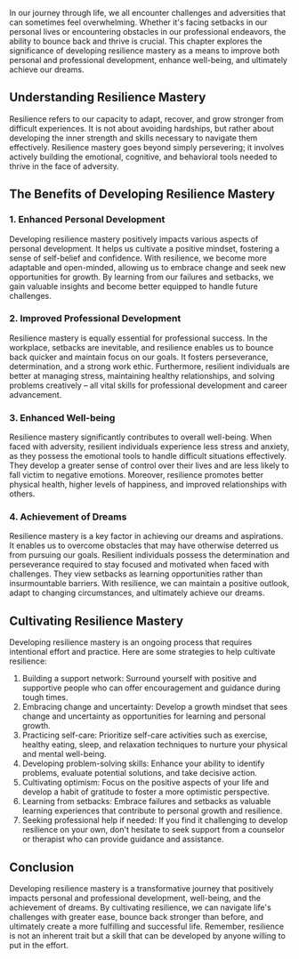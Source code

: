 
In our journey through life, we all encounter challenges and adversities that can sometimes feel overwhelming. Whether it's facing setbacks in our personal lives or encountering obstacles in our professional endeavors, the ability to bounce back and thrive is crucial. This chapter explores the significance of developing resilience mastery as a means to improve both personal and professional development, enhance well-being, and ultimately achieve our dreams.

## Understanding Resilience Mastery

Resilience refers to our capacity to adapt, recover, and grow stronger from difficult experiences. It is not about avoiding hardships, but rather about developing the inner strength and skills necessary to navigate them effectively. Resilience mastery goes beyond simply persevering; it involves actively building the emotional, cognitive, and behavioral tools needed to thrive in the face of adversity.

## The Benefits of Developing Resilience Mastery

### 1\. Enhanced Personal Development

Developing resilience mastery positively impacts various aspects of personal development. It helps us cultivate a positive mindset, fostering a sense of self-belief and confidence. With resilience, we become more adaptable and open-minded, allowing us to embrace change and seek new opportunities for growth. By learning from our failures and setbacks, we gain valuable insights and become better equipped to handle future challenges.

### 2\. Improved Professional Development

Resilience mastery is equally essential for professional success. In the workplace, setbacks are inevitable, and resilience enables us to bounce back quicker and maintain focus on our goals. It fosters perseverance, determination, and a strong work ethic. Furthermore, resilient individuals are better at managing stress, maintaining healthy relationships, and solving problems creatively – all vital skills for professional development and career advancement.

### 3\. Enhanced Well-being

Resilience mastery significantly contributes to overall well-being. When faced with adversity, resilient individuals experience less stress and anxiety, as they possess the emotional tools to handle difficult situations effectively. They develop a greater sense of control over their lives and are less likely to fall victim to negative emotions. Moreover, resilience promotes better physical health, higher levels of happiness, and improved relationships with others.

### 4\. Achievement of Dreams

Resilience mastery is a key factor in achieving our dreams and aspirations. It enables us to overcome obstacles that may have otherwise deterred us from pursuing our goals. Resilient individuals possess the determination and perseverance required to stay focused and motivated when faced with challenges. They view setbacks as learning opportunities rather than insurmountable barriers. With resilience, we can maintain a positive outlook, adapt to changing circumstances, and ultimately achieve our dreams.

## Cultivating Resilience Mastery

Developing resilience mastery is an ongoing process that requires intentional effort and practice. Here are some strategies to help cultivate resilience:

1. Building a support network: Surround yourself with positive and supportive people who can offer encouragement and guidance during tough times.
2. Embracing change and uncertainty: Develop a growth mindset that sees change and uncertainty as opportunities for learning and personal growth.
3. Practicing self-care: Prioritize self-care activities such as exercise, healthy eating, sleep, and relaxation techniques to nurture your physical and mental well-being.
4. Developing problem-solving skills: Enhance your ability to identify problems, evaluate potential solutions, and take decisive action.
5. Cultivating optimism: Focus on the positive aspects of your life and develop a habit of gratitude to foster a more optimistic perspective.
6. Learning from setbacks: Embrace failures and setbacks as valuable learning experiences that contribute to personal growth and resilience.
7. Seeking professional help if needed: If you find it challenging to develop resilience on your own, don't hesitate to seek support from a counselor or therapist who can provide guidance and assistance.

## Conclusion

Developing resilience mastery is a transformative journey that positively impacts personal and professional development, well-being, and the achievement of dreams. By cultivating resilience, we can navigate life's challenges with greater ease, bounce back stronger than before, and ultimately create a more fulfilling and successful life. Remember, resilience is not an inherent trait but a skill that can be developed by anyone willing to put in the effort.
